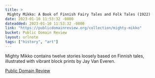 ```yaml
---
title: > 
 Mighty Mikko: A Book of Finnish Fairy Tales and Folk Tales (1922)
date: 2023-01-10 11:53:32 -0800
dateadded: 2023-01-10 11:53:32 -0800
link: "https://publicdomainreview.org/collection/mighty-mikko"
bucket: Public Domain Review
layout: urlnote
tags: ["history", "art"]
--- 
```

Mighty Mikko contains twelve stories loosely based on Finnish tales, illustrated with vibrant block prints by Jay Van Everen. 
 <!-- end excerpt --> 
<div class='bucket'><a class='internal-link' href='/buckets/public-domain-review'>Public Domain Review</a></div> 
